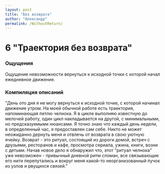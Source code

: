 ```yaml
---
layout: post
title: "Без возврата"
author: "Александр"
permalink: /WithoutReturn/
---
```


# 6 "Траектория без возврата"

### Ощущения
Ощущение невозможности вернуться к исходной точки с которой начал ежедневное движение.

### Компиляция описаний
"День ото дня я не могу вернуться к исходной точке, с которой начинал движение утром. На моей обычной работе есть траектория, напоминающая петлю челнока. Я в цикле выполняю известную до мелочей работу, один цикл накладывается на другой, с минимальными, но предсказуемыми нюансами. Я точно знаю что каждый день недели, в определенный час, я предоставлен сам себе. Никто не может неожиданно дернуть меня и отвлечь от возврата в свою уютную ячейку. Возврат - это ритуал, состоящий из дороги домой, встреч с друзьями, ресторанов и кафе, просмотра сериала, ужина, книги, возни с детьми. Начав новое дело я обнаружил что, этот "ритуал челнока" уже невозможен - привычный дневной ритм сломан, все связывающие его нити перепутались и вокруг меня какой-то неорганизованный пучок из узлов и рвущихся связей."
